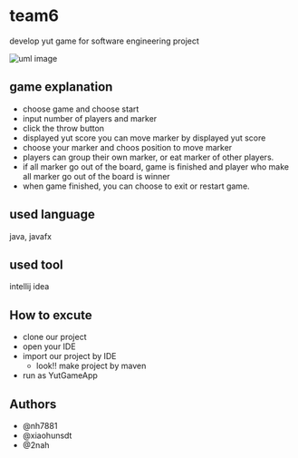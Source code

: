 # team6

 develop yut game for software engineering project

![uml image](https://postfiles.pstatic.net/MjAxOTA2MDhfMjgy/MDAxNTU5OTg4MjQ0NTI1.9Hb6Zxq8pgyrQ4HHW-1ieWTJV9sk5tr7FgHsrcsPsGEg.WzsODABIspEwvFf-ypEskwVJBbueH_OaCR2cutRVhy4g.PNG.nh7881/image.png?type=w966)


## game explanation
+ choose game and choose start
+ input number of players and marker
+ click the throw button 
+ displayed yut score you can move marker by displayed yut score
+ choose your marker and choos position to move marker
+ players can group their own marker, or eat marker of other players.
+ if all marker go out of the board, game is finished and player who make all marker go out of the board is winner
+ when game finished, you can choose to exit or restart game.

## used language
 java, javafx
 
## used tool
 intellij idea 

## How to excute
+ clone our project
+ open your IDE
+ import our project by IDE
    + look!! make project by maven
+ run as YutGameApp


## Authors
+ @nh7881
+ @xiaohunsdt
+ @2nah
